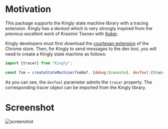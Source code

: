 # Motivation
This package supports the Kingly state machine library with a tracing extension. Kingly has a devtool which is very strongly inspired from the previous excellent work of Krasimir Tsonev with [Kuker](https://chrome.google.com/webstore/detail/kuker/glgnienmpgmfpkigngkmieconbnkmlcn). 

Kingly developers must first download the [courtesan extension](https://chrome.google.com/webstore/search/courtesan) of the Chrome store. Then, for Kingly to send messages to the dev tool, you will need to create a Kingly state machine as follows:

```js
import {tracer} from "Kingly";
      ...
const fsm = createStateMachine(fsmDef, {debug:{console}, devTool:{tracer}});
```

As you can see, the `devTool` parameter admits the `tracer` property. The corresponding tracer object can be imported from the Kingly library.  


# Screenshot

![screenshot](https://brucou.github.io/documentation/images/extension/courtesan%200.png)
